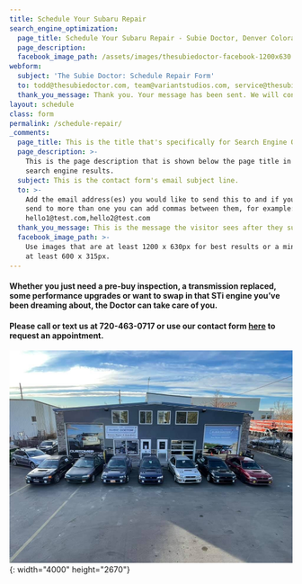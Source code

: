 ```yaml
---
title: Schedule Your Subaru Repair
search_engine_optimization:
  page_title: Schedule Your Subaru Repair - Subie Doctor, Denver Colorado
  page_description:
  facebook_image_path: /assets/images/thesubiedoctor-facebook-1200x630.png
webform:
  subject: 'The Subie Doctor: Schedule Repair Form'
  to: todd@thesubiedoctor.com, team@variantstudios.com, service@thesubiedoctor.com
  thank_you_message: Thank you. Your message has been sent. We will contact you shortly.
layout: schedule
class: form
permalink: /schedule-repair/
_comments:
  page_title: This is the title that's specifically for Search Engine Optimization.
  page_description: >-
    This is the page description that is shown below the page title in the
    search engine results.
  subject: This is the contact form's email subject line.
  to: >-
    Add the email address(es) you would like to send this to and if you want to
    send to more than one you can add commas between them, for example:
    hello1@test.com,hello2@test.com
  thank_you_message: This is the message the visitor sees after they submit a contact message.
  facebook_image_path: >-
    Use images that are at least 1200 x 630px for best results or a minimum of
    at least 600 x 315px.
---
```

#### Whether you just need a pre-buy inspection, a transmission replaced, some performance upgrades or want to swap in that STi engine you’ve been dreaming about, the Doctor can take care of you.

#### Please call or text us at 720-463-0717 or use our contact form&nbsp;[here](/contact/)&nbsp;to request an appointment.

![](/assets/images/huge-gc-pic-1.jpg){: width="4000" height="2670"}